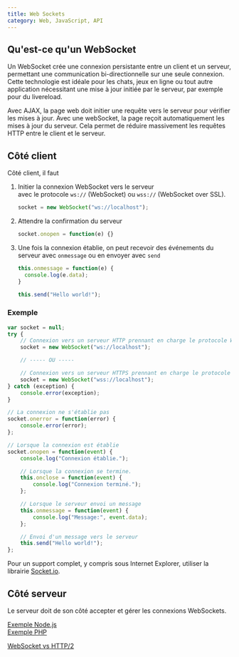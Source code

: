 ```yaml
---
title: Web Sockets
category: Web, JavaScript, API
---
```


## Qu'est-ce qu'un WebSocket

Un WebSocket crée une connexion persistante entre un client et un serveur, permettant une communication bi-directionnelle sur une seule connexion. Cette technologie est idéale pour les chats, jeux en ligne ou tout autre application nécessitant une mise à jour initiée par le serveur, par exemple pour du livereload.

Avec AJAX, la page web doit initier une requête vers le serveur pour vérifier les mises à jour. Avec une webSocket, la page reçoit automatiquement les mises à jour du serveur. Cela permet de réduire massivement les requêtes HTTP entre le client et le serveur.

## Côté client

Côté client, il faut
1. Initier la connexion WebSocket vers le serveur  
   avec le protocole `ws://` (WebSocket) ou `wss://` (WebSocket over SSL).

   ``` js
   socket = new WebSocket("ws://localhost");
   ```

2. Attendre la confirmation du serveur

   ``` js
   socket.onopen = function(e) {}
   ```

3. Une fois la connexion établie, on peut recevoir des événements du serveur avec `onmessage` ou en envoyer avec `send`

   ``` js
   this.onmessage = function(e) {
     console.log(e.data);
   }
   ```

   ``` js
   this.send("Hello world!");
   ```

### Exemple

``` js
var socket = null;
try {
    // Connexion vers un serveur HTTP prennant en charge le protocole WebSocket ("ws://").
    socket = new WebSocket("ws://localhost");

    // ----- OU -----

    // Connexion vers un serveur HTTPS prennant en charge le protocole WebSocket over SSL ("wss://").
    socket = new WebSocket("wss://localhost");
} catch (exception) {
    console.error(exception);
}

// La connexion ne s'établie pas
socket.onerror = function(error) {
    console.error(error);
};

// Lorsque la connexion est établie
socket.onopen = function(event) {
    console.log("Connexion établie.");

    // Lorsque la connexion se termine.
    this.onclose = function(event) {
        console.log("Connexion terminé.");
    };

    // Lorsque le serveur envoi un message
    this.onmessage = function(event) {
        console.log("Message:", event.data);
    };

    // Envoi d'un message vers le serveur
    this.send("Hello world!");
};
```

Pour un support complet, y compris sous Internet Explorer, utiliser la librairie [Socket.io](https://socket.io/).

## Côté serveur

Le serveur doit de son côté accepter et gérer les connexions WebSockets.

[Exemple Node.js](https://gist.github.com/zlatkov/f80b07e00a28f3428b11aac5f5977872#file-websocket_server-js)  
[Exemple PHP](https://gist.github.com/a-mt/a555d06a408c262256f2f74501f97719#file-server-index-php)

[WebSocket vs HTTP/2](https://blog.sessionstack.com/how-javascript-works-deep-dive-into-websockets-and-http-2-with-sse-how-to-pick-the-right-path-584e6b8e3bf7)
